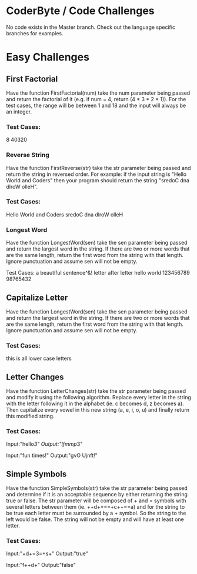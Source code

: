 # CoderByte / Code Challenges
No code exists in the Master branch. Check out the language specific branches
for examples.

# Easy Challenges

## First Factorial
Have the function FirstFactorial(num) take the num parameter being passed
and return the factorial of it (e.g. if num = 4, return (4 * 3 * 2 * 1)).
For the test cases, the range will be between 1 and 18 and the input will
always be an integer.

### Test Cases:
8 40320

### Reverse String
Have the function FirstReverse(str) take the str parameter being passed and
return the string in reversed order. For example: if the input string is
"Hello World and Coders" then your program should return the string
"sredoC dna dlroW olleH".

### Test Cases:
Hello World and Coders
sredoC dna dlroW olleH

### Longest Word
Have the function LongestWord(sen) take the sen parameter being passed and
return the largest word in the string. If there are two or more words that
are the same length, return the first word from the string with that length.
Ignore punctuation and assume sen will not be empty.

Test Cases:
a beautiful sentence^&!
letter after letter
hello world
123456789 98765432

## Capitalize Letter
Have the function LongestWord(sen) take the sen parameter being passed and
return the largest word in the string. If there are two or more words that
are the same length, return the first word from the string with that length.
Ignore punctuation and assume sen will not be empty.

### Test Cases:
this is all lower case letters

## Letter Changes
Have the function LetterChanges(str) take the str parameter being passed
and modify it using the following algorithm. Replace every letter in the
string with the letter following it in the alphabet
(ie. c becomes d, z becomes a). Then capitalize every vowel in this new
string (a, e, i, o, u) and finally return this modified string.

### Test Cases:
Input:"hello*3"
Output:"Ifmmp*3"

Input:"fun times!"
Output:"gvO Ujnft!"

## Simple Symbols
Have the function SimpleSymbols(str) take the str parameter being passed and
determine if it is an acceptable sequence by either returning the string
true or false. The str parameter will be composed of + and = symbols with
several letters between them (ie. ++d+===+c++==a) and for the string to be
true each letter must be surrounded by a + symbol. So the string to the left
would be false. The string will not be empty and will have at least one
letter.

### Test Cases:
Input:"+d+=3=+s+"
Output:"true"

Input:"f++d+"
Output:"false"
